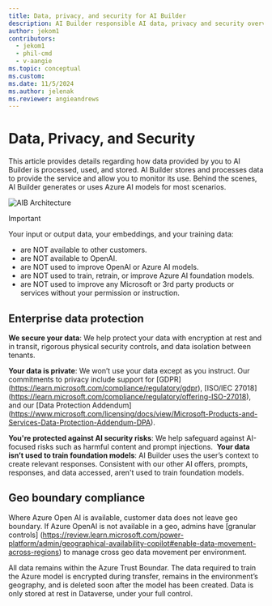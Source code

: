 ```yaml
---
title: Data, privacy, and security for AI Builder
description: AI Builder responsible AI data, privacy and security overview
author: jekom1
contributors: 
  - jekom1
  - phil-cmd
  - v-aangie
ms.topic: conceptual
ms.custom: 
ms.date: 11/5/2024
ms.author: jelenak
ms.reviewer: angieandrews
---
```


# Data, Privacy, and Security

This article provides details regarding how data provided by you to AI Builder is processed, used, and stored. AI Builder stores and processes data to provide the service and allow you to monitor its use. Behind the scenes, AI Builder generates or uses Azure AI models for most scenarios.

![AIB Architecture](https://github.com/user-attachments/assets/b134645a-9680-49dc-b911-0cf37a0cefcf)


> [!IMPORTANT]
> Your input or output data, your embeddings, and your training data:
> - are NOT available to other customers.
> - are NOT available to OpenAI.
> - are NOT used to improve OpenAI or Azure AI models.
> - are NOT used to train, retrain, or improve Azure AI foundation models.
> - are NOT used to improve any Microsoft or 3rd party products or services without your permission or instruction.

## Enterprise data protection

**We secure your data**: We help protect your data with encryption at rest and in transit, rigorous physical security controls, and data isolation between tenants.​

**Your data is private**: We won’t use your data except as you instruct. Our commitments to privacy include support for [GDPR] (https://learn.microsoft.com/compliance/regulatory/gdpr), [ISO/IEC 27018] (https://learn.microsoft.com/compliance/regulatory/offering-ISO-27018), and our [Data Protection Addendum] (https://www.microsoft.com/licensing/docs/view/Microsoft-Products-and-Services-Data-Protection-Addendum-DPA).​

**You're protected against AI security risks**: We help safeguard against AI-focused risks such as harmful content and prompt injections.​
​
**Your data isn’t used to train foundation models**: AI Builder uses the user’s context to create relevant responses. Consistent with our other AI offers, prompts, responses, and data accessed, aren't used to train foundation models.​

## Geo boundary compliance

Where Azure Open AI is available, customer data does not leave geo boundary.​
If Azure OpenAI is not available in a geo, admins have [granular controls] (https://review.learn.microsoft.com/power-platform/admin/geographical-availability-copilot#enable-data-movement-across-regions) to manage cross geo data movement per environment.​

All data remains within the Azure Trust Boundar.
The data required to train the Azure model is encrypted during transfer, remains in the environment’s geography, and is deleted soon after the model has been created. Data is only stored at rest in Dataverse, under your full control.
